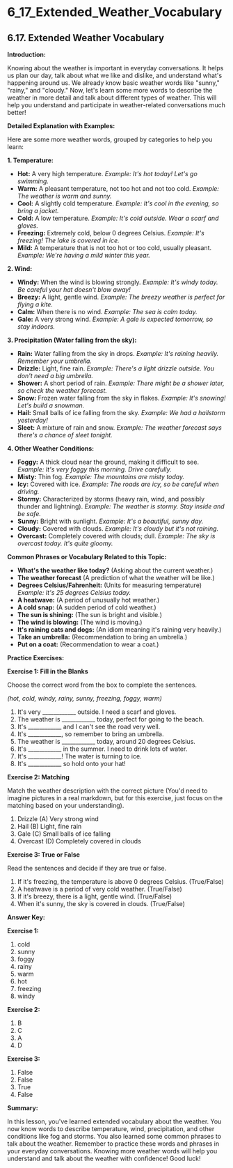 # 6_17_Extended_Weather_Vocabulary

## 6.17. Extended Weather Vocabulary

**Introduction:**

Knowing about the weather is important in everyday conversations. It helps us plan our day, talk about what we like and dislike, and understand what's happening around us. We already know basic weather words like "sunny," "rainy," and "cloudy." Now, let's learn some more words to describe the weather in more detail and talk about different types of weather. This will help you understand and participate in weather-related conversations much better!

**Detailed Explanation with Examples:**

Here are some more weather words, grouped by categories to help you learn:

**1. Temperature:**

*   **Hot:** A very high temperature. _Example: It's hot today! Let's go swimming._
*   **Warm:** A pleasant temperature, not too hot and not too cold. _Example: The weather is warm and sunny._
*   **Cool:** A slightly cold temperature. _Example: It's cool in the evening, so bring a jacket._
*   **Cold:** A low temperature. _Example: It's cold outside. Wear a scarf and gloves._
*   **Freezing:** Extremely cold, below 0 degrees Celsius. _Example: It's freezing! The lake is covered in ice._
*   **Mild:** A temperature that is not too hot or too cold, usually pleasant. _Example: We're having a mild winter this year._

**2. Wind:**

*   **Windy:** When the wind is blowing strongly. _Example: It's windy today. Be careful your hat doesn't blow away!_
*   **Breezy:** A light, gentle wind. _Example: The breezy weather is perfect for flying a kite._
*   **Calm:** When there is no wind. _Example: The sea is calm today._
*   **Gale:** A very strong wind. _Example: A gale is expected tomorrow, so stay indoors._

**3. Precipitation (Water falling from the sky):**

*   **Rain:** Water falling from the sky in drops. _Example: It's raining heavily. Remember your umbrella._
*   **Drizzle:** Light, fine rain. _Example: There's a light drizzle outside. You don't need a big umbrella._
*   **Shower:** A short period of rain. _Example: There might be a shower later, so check the weather forecast._
*   **Snow:** Frozen water falling from the sky in flakes. _Example: It's snowing! Let's build a snowman._
*   **Hail:** Small balls of ice falling from the sky. _Example: We had a hailstorm yesterday!_
*   **Sleet:** A mixture of rain and snow. _Example: The weather forecast says there's a chance of sleet tonight._

**4. Other Weather Conditions:**

*   **Foggy:** A thick cloud near the ground, making it difficult to see. _Example: It's very foggy this morning. Drive carefully._
*   **Misty:** Thin fog. _Example: The mountains are misty today._
*   **Icy:** Covered with ice. _Example: The roads are icy, so be careful when driving._
*   **Stormy:** Characterized by storms (heavy rain, wind, and possibly thunder and lightning). _Example: The weather is stormy. Stay inside and be safe._
*   **Sunny:** Bright with sunlight. _Example: It's a beautiful, sunny day._
*   **Cloudy:** Covered with clouds. _Example: It's cloudy but it's not raining._
*   **Overcast:** Completely covered with clouds; dull. _Example: The sky is overcast today. It's quite gloomy._

**Common Phrases or Vocabulary Related to this Topic:**

*   **What's the weather like today?** (Asking about the current weather.)
*   **The weather forecast** (A prediction of what the weather will be like.)
*   **Degrees Celsius/Fahrenheit:** (Units for measuring temperature) _Example: It's 25 degrees Celsius today._
*   **A heatwave:** (A period of unusually hot weather.)
*   **A cold snap:** (A sudden period of cold weather.)
*   **The sun is shining:** (The sun is bright and visible.)
*   **The wind is blowing:** (The wind is moving.)
*   **It's raining cats and dogs:** (An idiom meaning it's raining very heavily.)
*   **Take an umbrella:** (Recommendation to bring an umbrella.)
*   **Put on a coat:** (Recommendation to wear a coat.)

**Practice Exercises:**

**Exercise 1: Fill in the Blanks**

Choose the correct word from the box to complete the sentences.

*(hot, cold, windy, rainy, sunny, freezing, foggy, warm)*

1.  It's very ____________ outside. I need a scarf and gloves.
2.  The weather is ____________ today, perfect for going to the beach.
3.  It's ____________ and I can't see the road very well.
4.  It's ____________, so remember to bring an umbrella.
5.  The weather is ____________ today, around 20 degrees Celsius.
6.  It's ____________ in the summer. I need to drink lots of water.
7.  It's ____________! The water is turning to ice.
8.  It's ____________ so hold onto your hat!

**Exercise 2: Matching**

Match the weather description with the correct picture (You'd need to imagine pictures in a real markdown, but for this exercise, just focus on the matching based on your understanding).

1.  Drizzle  (A) Very strong wind
2.  Hail    (B) Light, fine rain
3.  Gale    (C) Small balls of ice falling
4.  Overcast (D) Completely covered in clouds

**Exercise 3: True or False**

Read the sentences and decide if they are true or false.

1.  If it's freezing, the temperature is above 0 degrees Celsius. (True/False)
2.  A heatwave is a period of very cold weather. (True/False)
3.  If it's breezy, there is a light, gentle wind. (True/False)
4.  When it's sunny, the sky is covered in clouds. (True/False)

**Answer Key:**

**Exercise 1:**

1.  cold
2.  sunny
3.  foggy
4.  rainy
5.  warm
6.  hot
7. freezing
8. windy

**Exercise 2:**

1.  B
2.  C
3.  A
4.  D

**Exercise 3:**

1.  False
2.  False
3.  True
4.  False

**Summary:**

In this lesson, you've learned extended vocabulary about the weather. You now know words to describe temperature, wind, precipitation, and other conditions like fog and storms. You also learned some common phrases to talk about the weather. Remember to practice these words and phrases in your everyday conversations. Knowing more weather words will help you understand and talk about the weather with confidence! Good luck!

